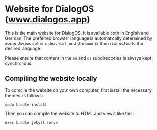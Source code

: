 # Website for DialogOS (www.dialogos.app)

This is the main website for DialogOS. It is available both in English and German. The preferred browser language is automatically determined by some Javascript in `index.html`, and the user is then redirected to the desired language.

Please ensure that content in the `en` and `de` subdirectories is always kept synchronous.

## Compiling the website locally

To compile the website on your own computer, first install the necessary themes as follows:

```
sudo bundle install
```

Then you can compile the website to HTML and view it like this:

```
exec bundle jekyll serve
```


